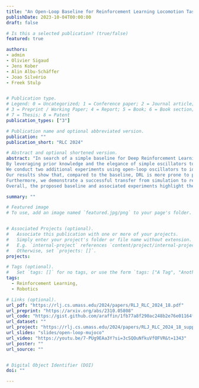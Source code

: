 ```yaml
---
title: "An Open-Loop Baseline for Reinforcement Learning Locomotion Tasks"
publishDate: 2023-10-04T00:00:00
draft: false

# Is this a selected publication? (true/false)
featured: true

authors:
- admin
- Olivier Sigaud
- Jens Kober
- Alin Albu-Schäffer
- Joao Silvério
- Freek Stulp


# Publication type.
# Legend: 0 = Uncategorized; 1 = Conference paper; 2 = Journal article;
# 3 = Preprint / Working Paper; 4 = Report; 5 = Book; 6 = Book section;
# 7 = Thesis; 8 = Patent
publication_types: ["3"]

# Publication name and optional abbreviated version.
publication: ""
publication_short: "RLC 2024"

# Abstract and optional shortened version.
abstract: "In search of a simple baseline for Deep Reinforcement Learning in locomotion tasks, we propose a model-free open-loop strategy.
By leveraging prior knowledge and the elegance of simple oscillators to generate periodic joint motions, it achieves respectable performance in five different locomotion environments, with a number of tunable parameters that is a tiny fraction of the thousands typically required by DRL algorithms.
We conduct two additional experiments using open-loop oscillators to identify current shortcomings of these algorithms.
Our results show that, compared to the baseline, DRL is more prone to performance degradation when exposed to sensor noise or failure.
Furthermore, we demonstrate a successful transfer from simulation to reality using an elastic quadruped, where RL fails without randomization or reward engineering.
Overall, the proposed baseline and associated experiments highlight the existing limitations of DRL for robotic applications, provide insights on how to address them, and encourage reflection on the costs of complexity and generality."

summary: ""

# Featured image
# To use, add an image named `featured.jpg/png` to your page's folder.


# Associated Projects (optional).
#   Associate this publication with one or more of your projects.
#   Simply enter your project's folder or file name without extension.
#   E.g. `internal-project` references `content/project/internal-project/index.md`.
#   Otherwise, set `projects: []`.
projects:

# Tags (optional).
#   Set `tags: []` for no tags, or use the form `tags: ["A Tag", "Another Tag"]` for one or more tags.
tags:
  - Reinforcement Learning,
  - Robotics

# Links (optional).
url_pdf: "https://rlj.cs.umass.edu/2024/papers/RLJ_RLC_2024_18.pdf"
url_preprint: "https://arxiv.org/abs/2310.05808"
url_code: "https://gist.github.com/araffin/1fb77a8f290ac248b2e76e01164f21e0"
url_dataset: ""
url_project: "https://rlj.cs.umass.edu/2024/papers/RLJ_RLC_2024_18_supp.zip"
url_slides: "slides/open-loop-mujoco"
url_video: "https://youtu.be/7-PUg9EAa3Y?si=3cSQOuNfkuVfOFVR&t=1343"
url_poster: ""
url_source: ""


# Digital Object Identifier (DOI)
doi: ""

---
```

